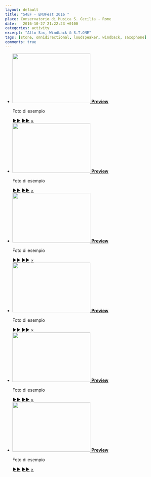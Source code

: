```yaml
---
layout: default
title: "S4EF - EMUFest 2016 "
place: Conservatorio di Musica S. Cecilia - Rome
date:   2016-10-27 21:22:23 +0100
categories: activity
excerpt: "Alto Sax, Windback & S.T.ONE"
tags: [stone, omnidirectional, loudspeaker, windback, saxophone]
comments: true
---
```


<ul id="gallery">
	<li>
		<!--[if gte IE 9]><!--><a href="#pic-1"><!--<![endif]-->
		<!--[if lte IE 8]><a href="/userfiles/images/portfolio/web-templates/big/fastedit.png" target="_blank"><![endif]-->
			<img src="{{ site.url }}/images/photos/02_Taglio.jpg" width="252" height="160" alt="" />
			<span><b>Preview</b></span>
		</a>
		<div id="pic-1" class="overlay">
			<img src="{{ site.url }}/images/photos/02_Taglio.jpg" alt="" /> <!-- no size attributes - keep it responsive -->
			<div>
				<p>Foto di esempio</p>
			</div>
			<a href="#close" class="prev" title="Prev">&#9658;&#9658;</a>
			<a href="#pic-2" class="next" title="Next">&#9658;&#9658;</a>
			<a href="#close" class="close" title="Close">&times;</a>
		</div>
	</li>
  <li>
		<!--[if gte IE 9]><!--><a href="#pic-1"><!--<![endif]-->
		<!--[if lte IE 8]><a href="/userfiles/images/portfolio/web-templates/big/fastedit.png" target="_blank"><![endif]-->
			<img src="{{ site.url }}/images/photos/02_Taglio.jpg" width="252" height="160" alt="" />
			<span><b>Preview</b></span>
		</a>
		<div id="pic-1" class="overlay">
			<img src="{{ site.url }}/images/photos/02_Taglio.jpg" alt="" /> <!-- no size attributes - keep it responsive -->
			<div>
				<p>Foto di esempio</p>
			</div>
			<a href="#close" class="prev" title="Prev">&#9658;&#9658;</a>
			<a href="#pic-2" class="next" title="Next">&#9658;&#9658;</a>
			<a href="#close" class="close" title="Close">&times;</a>
		</div>
	</li>
  <li>
		<!--[if gte IE 9]><!--><a href="#pic-1"><!--<![endif]-->
		<!--[if lte IE 8]><a href="/userfiles/images/portfolio/web-templates/big/fastedit.png" target="_blank"><![endif]-->
			<img src="{{ site.url }}/images/photos/02_Taglio.jpg" width="252" height="160" alt="" />
			<span><b>Preview</b></span>
		</a>
		<div id="pic-1" class="overlay">
			<img src="{{ site.url }}/images/photos/02_Taglio.jpg" alt="" /> <!-- no size attributes - keep it responsive -->
			<div>
				<p>Foto di esempio</p>
			</div>
			<a href="#close" class="prev" title="Prev">&#9658;&#9658;</a>
			<a href="#pic-2" class="next" title="Next">&#9658;&#9658;</a>
			<a href="#close" class="close" title="Close">&times;</a>
		</div>
	</li>
  <li>
		<!--[if gte IE 9]><!--><a href="#pic-1"><!--<![endif]-->
		<!--[if lte IE 8]><a href="/userfiles/images/portfolio/web-templates/big/fastedit.png" target="_blank"><![endif]-->
			<img src="{{ site.url }}/images/photos/02_Taglio.jpg" width="252" height="160" alt="" />
			<span><b>Preview</b></span>
		</a>
		<div id="pic-1" class="overlay">
			<img src="{{ site.url }}/images/photos/02_Taglio.jpg" alt="" /> <!-- no size attributes - keep it responsive -->
			<div>
				<p>Foto di esempio</p>
			</div>
			<a href="#close" class="prev" title="Prev">&#9658;&#9658;</a>
			<a href="#pic-2" class="next" title="Next">&#9658;&#9658;</a>
			<a href="#close" class="close" title="Close">&times;</a>
		</div>
	</li>
  <li>
		<!--[if gte IE 9]><!--><a href="#pic-1"><!--<![endif]-->
		<!--[if lte IE 8]><a href="/userfiles/images/portfolio/web-templates/big/fastedit.png" target="_blank"><![endif]-->
			<img src="{{ site.url }}/images/photos/02_Taglio.jpg" width="252" height="160" alt="" />
			<span><b>Preview</b></span>
		</a>
		<div id="pic-1" class="overlay">
			<img src="{{ site.url }}/images/photos/02_Taglio.jpg" alt="" /> <!-- no size attributes - keep it responsive -->
			<div>
				<p>Foto di esempio</p>
			</div>
			<a href="#close" class="prev" title="Prev">&#9658;&#9658;</a>
			<a href="#pic-2" class="next" title="Next">&#9658;&#9658;</a>
			<a href="#close" class="close" title="Close">&times;</a>
		</div>
	</li>
  <li>
		<!--[if gte IE 9]><!--><a href="#pic-1"><!--<![endif]-->
		<!--[if lte IE 8]><a href="/userfiles/images/portfolio/web-templates/big/fastedit.png" target="_blank"><![endif]-->
			<img src="{{ site.url }}/images/photos/02_Taglio.jpg" width="252" height="160" alt="" />
			<span><b>Preview</b></span>
		</a>
		<div id="pic-1" class="overlay">
			<img src="{{ site.url }}/images/photos/02_Taglio.jpg" alt="" /> <!-- no size attributes - keep it responsive -->
			<div>
				<p>Foto di esempio</p>
			</div>
			<a href="#close" class="prev" title="Prev">&#9658;&#9658;</a>
			<a href="#pic-2" class="next" title="Next">&#9658;&#9658;</a>
			<a href="#close" class="close" title="Close">&times;</a>
		</div>
	</li>
</ul>
